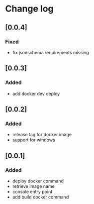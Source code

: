 # Change log

## [0.0.4]
### Fixed
- fix jsonschema requirements missing

## [0.0.3]

### Added
- add docker dev deploy

## [0.0.2]

### Added
- release tag for docker image
- support for windows

## [0.0.1]

### Added
- deploy docker command
- retrieve image name
- console entry point
- add build docker command

